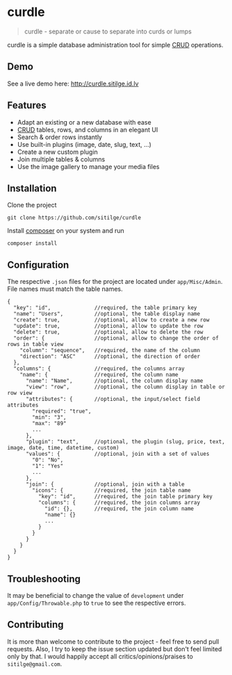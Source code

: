 # curdle

> curdle - separate or cause to separate into curds or lumps

curdle is a simple database administration tool for simple [CRUD] operations.

## Demo

See a live demo here: http://curdle.sitilge.id.lv

## Features

- Adapt an existing or a new database with ease
- [CRUD] tables, rows, and columns in an elegant UI
- Search & order rows instantly
- Use built-in plugins (image, date, slug, text, ...)
- Create a new custom plugin
- Join multiple tables & columns
- Use the image gallery to manage your media files

## Installation

Clone the project
```
git clone https://github.com/sitilge/curdle
```
Install [composer] on your system and run
```
composer install
```

## Configuration

The respective ```.json``` files for the project are located under ```app/Misc/Admin```. File names must match the table names.
```
{
  "key": "id",              //required, the table primary key
  "name": "Users",          //optional, the table display name
  "create": true,           //optional, allow to create a new row
  "update": true,           //optional, allow to update the row
  "delete": true,           //optional, allow to delete the row
  "order": {                //optional, allow to change the order of rows in table view
    "column": "sequence",   //required, the name of the column
    "direction": "ASC"      //optional, the direction of order
  },
  "columns": {              //required, the columns array
    "name": {               //required, the column name
      "name": "Name",       //optional, the column display name
      "view": "row",        //optional, the column display in table or row view
      "attributes": {       //optional, the input/select field attributes
        "required": "true",
        "min": "3",
        "max": "89"
        ...
      },
      "plugin": "text",     //optional, the plugin (slug, price, text, image, date, time, datetime, custom)
      "values": {           //optional, join with a set of values
        "0": "No",
        "1": "Yes"
        ...
      },
      "join": {             //optional, join with a table
        "icons": {          //required, the join table name
          "key": "id",      //required, the join table primary key
          "columns": {      //required, the join columns array
            "id": {},       //required, the join column name
            "name": {}
            ...
          }
        }
      }
    }
  }
}
```

## Troubleshooting

It may be beneficial to change the value of `development` under `app/Config/Throwable.php` to `true` to see the respective errors.

## Contributing

It is more than welcome to contribute to the project - feel free to send pull requests. Also, I try to keep the issue section updated but don't feel limited only by that. I would happily accept all critics/opinions/praises to ```sitilge@gmail.com```.

[CRUD]: <https://en.wikipedia.org/wiki/Create,_read,_update_and_delete>
[composer]: <https://getcomposer.org/download/>
[abimo]: <https://github.com/sitilge/abimo>